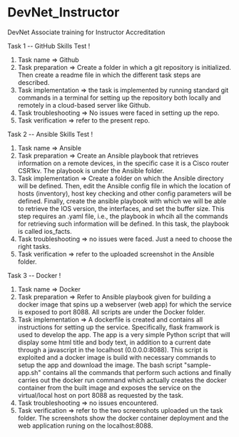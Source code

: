 # DevNet_Instructor
DevNet Associate training for Instructor Accreditation

Task 1 -- GitHub Skills Test !

1. Task name => Github
2. Task preparation => Create a folder in which a git repository is initialized. Then create a readme file in which the different task steps are described.
3. Task implementation => the task is implemented by running standard git commands in a terminal for setting up the repository both locally and remotely in a cloud-based server like Github.
4. Task troubleshooting => No issues were faced in setting up the repo.
5. Task verification => refer to the present repo.

Task 2 -- Ansible Skills Test !

1. Task name => Ansible
2. Task preparation => Create an Ansible playbook that retrieves information on a remote devices, in the specific case it is a Cisco router CSR1kv. The playbook is under the Ansible folder.
3. Task implementation => Create a folder on which the Ansible directory will be defined. Then, edit the Ansible config file in which the location of hosts (inventory), host key checking and other config parameters will be defined. Finally, create the ansible playbook with which we will be able to retrieve the IOS version, the interfaces, and set the buffer size. This step requires an .yaml file, i.e., the playbook in whcih all the commands for retrieving such information will be defined. In this task, the playbook is called ios_facts.
4. Task troubleshooting => no issues were faced. Just a need to choose the right tasks.
5. Task verification => refer to the uploaded screenshot in the Ansible folder. 

Task 3 -- Docker !

1. Task name => Docker
2. Task preparation => Refer to Ansible playbook given for building a docker image that spins up a webserver (web app) for which the service is exposed to port 8088. All scripts are under the Docker folder.
3. Task implementation => A dockerfile is created and contains all instructions for setting up the service. Specifically, flask framwork is used to develop the app. The app is a very simple Python script that will display some html title and body text, in addition to a current date through a javascript in the localhost (0.0.0.0:8088). This script is exploited and a docker image is build with necessary commands to setup the app and download the image. The bash script "sample-app.sh" contains all the commands that perform such actions and finally carries out the docker run command which actually creates the docker container from the built image and exposes the service on the virtual/local host on port 8088 as requested by the task.
4. Task troubleshooting => no issues encountered.
5. Task verification => refer to the two screenshots uploaded un the task folder. The screenshots show the docker container deployment and the web application runing on the localhost:8088.
